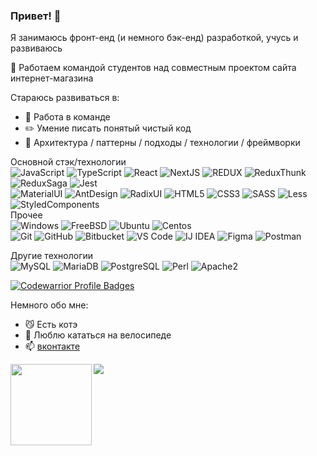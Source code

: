 ### Привет! 👋

Я занимаюсь фронт-енд (и немного бэк-енд) разработкой, учусь и развиваюсь

🔭 Работаем командой студентов над совместным проектом сайта интернет-магазина

Стараюсь развиваться в:
- 👯 Работа в команде
- ✏️ Умение писать понятый чистый код
- 💜 Архитектура / паттерны / подходы / технологии / фреймворки

Основной стэк/технологии<br>
![JavaScript](https://img.shields.io/badge/-JavaScript-181717?style=for-the-badge&logo=javascript)
![TypeScript](https://img.shields.io/badge/-TypeScript-181717?style=for-the-badge&logo=typescript)
![React](https://img.shields.io/badge/-React-181717?style=for-the-badge&logo=react)
![NextJS](https://img.shields.io/badge/-NextJS-181717?style=for-the-badge&logo=next.js)
![REDUX](https://img.shields.io/badge/-Redux-181717?style=for-the-badge&logo=Redux)
![ReduxThunk](https://img.shields.io/badge/-Thunk-181717?style=for-the-badge&logo=Thunk)
![ReduxSaga](https://img.shields.io/badge/-Saga-181717?style=for-the-badge&logo=ReduxSaga)
![Jest](https://img.shields.io/badge/-Jest-181717?style=for-the-badge&logo=Jest)
<br>
![MaterialUI](https://img.shields.io/badge/-MaterialUI-181717?style=for-the-badge&logo=mui)
![AntDesign](https://img.shields.io/badge/-AntDesign-181717?style=for-the-badge&logo=ant-design)
![RadixUI](https://img.shields.io/badge/radix-ui?style=for-the-badge&logo=radix-ui&color=%23181717)
![HTML5](https://img.shields.io/badge/-HTML5-181717?style=for-the-badge&logo=html5&logoColor=white)
![CSS3](https://img.shields.io/badge/-CSS3-181717?style=for-the-badge&logo=css3)
![SASS](https://img.shields.io/badge/-SASS-181717?style=for-the-badge&logo=sass)
![Less](https://img.shields.io/badge/-Less-181717?style=for-the-badge&logo=less)
![StyledComponents](https://img.shields.io/badge/styled-components?style=for-the-badge&logo=styled-components&color=%23181717)
<br>Прочее<br>
![Windows](https://img.shields.io/badge/-Windows-181717?style=for-the-badge&logo=Windows)
![FreeBSD](https://img.shields.io/badge/-FreeBSD-181717?style=for-the-badge&logo=FreeBSD)
![Ubuntu](https://img.shields.io/badge/-Ubuntu-181717?style=for-the-badge&logo=Ubuntu)
![Centos](https://img.shields.io/badge/-Centos-181717?style=for-the-badge&logo=Centos)
<br>
![Git](https://img.shields.io/badge/-Git-181717?style=for-the-badge&logo=git)
![GitHub](https://img.shields.io/badge/-GitHub-181717?style=for-the-badge&logo=github)
![Bitbucket](https://img.shields.io/badge/-Bitbucket-181717?style=for-the-badge&logo=Bitbucket)
![VS Code](https://img.shields.io/badge/-VS%20Code-181717?style=for-the-badge&logo=visual-studio-code)
![IJ IDEA](https://img.shields.io/badge/-IJ%20IDEA-181717?style=for-the-badge&logo=intellij-idea)
![Figma](https://img.shields.io/badge/-Figma-181717?style=for-the-badge&logo=figma)
![Postman](https://img.shields.io/badge/Postman-181717?style=for-the-badge&logo=postman)

Другие технологии<br>
![MySQL](https://img.shields.io/badge/-MySQL-181717?style=for-the-badge&logo=mysql)
![MariaDB](https://img.shields.io/badge/MariaDB-181717?style=for-the-badge&logo=mariadb)
![PostgreSQL](https://img.shields.io/badge/-PostgreSQL-181717?style=for-the-badge&logo=postgresql)
![Perl](https://img.shields.io/badge/-perl-181717?style=for-the-badge&logo=perl)
![Apache2](https://img.shields.io/badge/Apache2-181717?style=for-the-badge&logo=apache)

[![Codewarrior Profile Badges](https://www.codewars.com/users/_nemesis_/badges/large)](https://www.codewars.com/users/_nemesis_)

Немного обо мне:
- 😼 Есть котэ
- 🚴 Люблю кататься на велосипеде
- 📫 [вконтакте](https://vk.com/isychugov)

<img src="https://github-readme-stats.vercel.app/api?username=ilyaSy&show_icons=true&title_color=ffffff&icon_color=bb2acf&text_color=daf7dc&bg_color=151515" />
<img align="left" height="130" style="margin-bottom: 10px; display: flex" src="https://github-readme-stats.vercel.app/api/top-langs/?username=ilyaSy&layout=compact&title_color=ffffff&text_color=daf7dc&bg_color=151515" />

<!--
**ilyaSy/ilyaSy** is a ✨ _special_ ✨ repository because its `README.md` (this file) appears on your GitHub profile.

Here are some ideas to get you started:

- 🔭 I’m currently working on ...
- 🌱 I’m currently learning ...
- 👯 I’m looking to collaborate on ...
- 🤔 I’m looking for help with ...
- 💬 Ask me about ...
- 📫 How to reach me: ...
- 😄 Pronouns: ...
- ⚡ Fun fact: ...
-->
